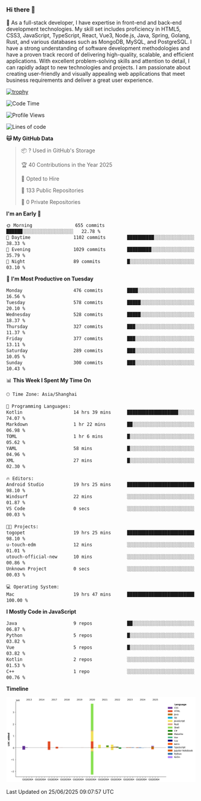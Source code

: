 ### Hi there 👋

🌱 As a full-stack developer, I have expertise in front-end and back-end development technologies. My skill set includes proficiency in HTML5, CSS3, JavaScript, TypeScript, React, Vue3, Node.js, Java, Spring, Golang, Rust, and various databases such as MongoDB, MySQL, and PostgreSQL. I have a strong understanding of software development methodologies and have a proven track record of delivering high-quality, scalable, and efficient applications. With excellent problem-solving skills and attention to detail, I can rapidly adapt to new technologies and projects. I am passionate about creating user-friendly and visually appealing web applications that meet business requirements and deliver a great user experience.

[![trophy](https://github-profile-trophy.vercel.app/?username=elton&rank=SECRET,SSS,SS,S,AAA,AA,A&theme=onedark&no-frame=true&margin-w=10)](https://github.com/ryo-ma/github-profile-trophy)

<!--START_SECTION:waka-->
![Code Time](http://img.shields.io/badge/Code%20Time-1%2C761%20hrs%202%20mins-blue)

![Profile Views](http://img.shields.io/badge/Profile%20Views-0-blue)

![Lines of code](https://img.shields.io/badge/From%20Hello%20World%20I%27ve%20Written-5.8%20million%20lines%20of%20code-blue)

**🐱 My GitHub Data** 

> 📦 ? Used in GitHub's Storage 
 > 
> 🏆 40 Contributions in the Year 2025
 > 
> 💼 Opted to Hire
 > 
> 📜 133 Public Repositories 
 > 
> 🔑 0 Private Repositories 
 > 
**I'm an Early 🐤** 

```text
🌞 Morning                655 commits         ██████░░░░░░░░░░░░░░░░░░░   22.78 % 
🌆 Daytime                1102 commits        ██████████░░░░░░░░░░░░░░░   38.33 % 
🌃 Evening                1029 commits        █████████░░░░░░░░░░░░░░░░   35.79 % 
🌙 Night                  89 commits          █░░░░░░░░░░░░░░░░░░░░░░░░   03.10 % 
```
📅 **I'm Most Productive on Tuesday** 

```text
Monday                   476 commits         ████░░░░░░░░░░░░░░░░░░░░░   16.56 % 
Tuesday                  578 commits         █████░░░░░░░░░░░░░░░░░░░░   20.10 % 
Wednesday                528 commits         █████░░░░░░░░░░░░░░░░░░░░   18.37 % 
Thursday                 327 commits         ███░░░░░░░░░░░░░░░░░░░░░░   11.37 % 
Friday                   377 commits         ███░░░░░░░░░░░░░░░░░░░░░░   13.11 % 
Saturday                 289 commits         ███░░░░░░░░░░░░░░░░░░░░░░   10.05 % 
Sunday                   300 commits         ███░░░░░░░░░░░░░░░░░░░░░░   10.43 % 
```


📊 **This Week I Spent My Time On** 

```text
🕑︎ Time Zone: Asia/Shanghai

💬 Programming Languages: 
Kotlin                   14 hrs 39 mins      ███████████████████░░░░░░   74.07 % 
Markdown                 1 hr 22 mins        ██░░░░░░░░░░░░░░░░░░░░░░░   06.98 % 
TOML                     1 hr 6 mins         █░░░░░░░░░░░░░░░░░░░░░░░░   05.62 % 
YAML                     58 mins             █░░░░░░░░░░░░░░░░░░░░░░░░   04.96 % 
XML                      27 mins             █░░░░░░░░░░░░░░░░░░░░░░░░   02.30 % 

🔥 Editors: 
Android Studio           19 hrs 25 mins      █████████████████████████   98.10 % 
Windsurf                 22 mins             ░░░░░░░░░░░░░░░░░░░░░░░░░   01.87 % 
VS Code                  0 secs              ░░░░░░░░░░░░░░░░░░░░░░░░░   00.03 % 

🐱‍💻 Projects: 
togopet                  19 hrs 25 mins      █████████████████████████   98.10 % 
u-touch-edm              12 mins             ░░░░░░░░░░░░░░░░░░░░░░░░░   01.01 % 
utouch-official-new      10 mins             ░░░░░░░░░░░░░░░░░░░░░░░░░   00.86 % 
Unknown Project          0 secs              ░░░░░░░░░░░░░░░░░░░░░░░░░   00.03 % 

💻 Operating System: 
Mac                      19 hrs 47 mins      █████████████████████████   100.00 % 
```

**I Mostly Code in JavaScript** 

```text
Java                     9 repos             ██░░░░░░░░░░░░░░░░░░░░░░░   06.87 % 
Python                   5 repos             █░░░░░░░░░░░░░░░░░░░░░░░░   03.82 % 
Vue                      5 repos             █░░░░░░░░░░░░░░░░░░░░░░░░   03.82 % 
Kotlin                   2 repos             ░░░░░░░░░░░░░░░░░░░░░░░░░   01.53 % 
C++                      1 repo              ░░░░░░░░░░░░░░░░░░░░░░░░░   00.76 % 
```



**Timeline**

![Lines of Code chart](https://raw.githubusercontent.com/elton/elton/main/assets/bar_graph.png)


 Last Updated on 25/06/2025 09:07:57 UTC
<!--END_SECTION:waka-->

<!--
**elton/elton** is a ✨ _special_ ✨ repository because its `README.md` (this file) appears on your GitHub profile.

Here are some ideas to get you started:

- 🔭 I’m currently working on ...
- 🌱 I’m currently learning ...
- 👯 I’m looking to collaborate on ...
- 🤔 I’m looking for help with ...
- 💬 Ask me about ...
- 📫 How to reach me: ...
- 😄 Pronouns: ...
- ⚡ Fun fact: ...
-->
